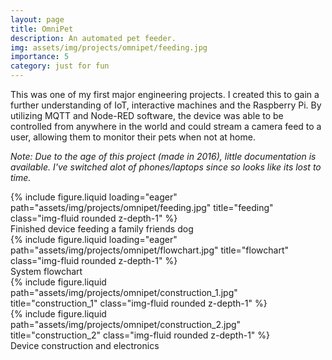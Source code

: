 ```yaml
---
layout: page
title: OmniPet
description: An automated pet feeder.
img: assets/img/projects/omnipet/feeding.jpg
importance: 5
category: just for fun
---
```



This was one of my first major engineering projects. I created this to gain a further understanding of IoT, interactive machines and the Raspberry Pi. By utilizing MQTT and Node-RED software, the device was able to be controlled from anywhere in the world and could stream a camera feed to a user, allowing them to monitor their pets when not at home.

*Note: Due to the age of this project (made in 2016), little documentation is available. I've switched alot of phones/laptops since so looks like its lost to time.*

<div class="row">
    <div class="col-sm mt-3 mt-md-0">
        {% include figure.liquid loading="eager" path="assets/img/projects/omnipet/feeding.jpg" title="feeding" class="img-fluid rounded z-depth-1" %}
    </div>
</div>
<div class="caption">
    Finished device feeding a family friends dog
</div>

<div class="row">
    <div class="col-sm mt-3 mt-md-0">
        {% include figure.liquid loading="eager" path="assets/img/projects/omnipet/flowchart.jpg" title="flowchart" class="img-fluid rounded z-depth-1" %}
    </div>
</div>
<div class="caption">
    System flowchart
</div>

<div class="row justify-content-sm-center">
    <div class="col-sm-4 mt-3 mt-md-0">
        {% include figure.liquid path="assets/img/projects/omnipet/construction_1.jpg" title="construction_1" class="img-fluid rounded z-depth-1" %}
    </div>
    <div class="col-sm-8 mt-3 mt-md-0">
        {% include figure.liquid path="assets/img/projects/omnipet/construction_2.jpg" title="construction_2" class="img-fluid rounded z-depth-1" %}
    </div>
</div>
<div class="caption">
    Device construction and electronics
</div>

